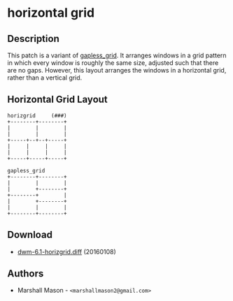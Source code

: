 horizontal grid
===============

Description
-----------
This patch is a variant of [gapless_grid](gapless_grid). It arranges windows in a grid pattern in which every window is roughly the same size, adjusted such that there are no gaps. However, this layout arranges the windows in a horizontal grid, rather than a vertical grid.

Horizontal Grid Layout
----------------------

	horizgrid     (###)
	+--------+--------+
	|        |        |
	|        |        |
	+-----+--+--+-----+
	|     |     |     |
	|     |     |     |
	+-----+-----+-----+

	gapless_grid
	+--------+--------+
	|        |        |
	|        +--------+
	+--------+        |
	|        +--------+
	|        |        |
	+--------+--------+

Download
--------

 * [dwm-6.1-horizgrid.diff](dwm-6.1-horizgrid.diff) (20160108)

Authors
-------

 * Marshall Mason - `<marshallmason2@gmail.com>`
